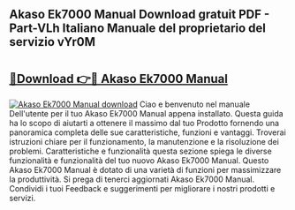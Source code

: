 ## Akaso Ek7000 Manual Download gratuit PDF - Part-VLh Italiano Manuale del proprietario del servizio vYr0M

# <h2><a href="http://dfgqzuo.blite.top/?on=Akaso+Ek7000+Manual">🔗Download 👉🔴 Akaso Ek7000 Manual</a></h2>

[![Akaso Ek7000 Manual download](https://i.imgur.com/lujVjoI.png)](http://dfgqzuo.blite.top/?on=Akaso+Ek7000+Manual)
Ciao e benvenuto nel manuale Dell'utente per il tuo Akaso Ek7000 Manual appena installato. Questa guida ha lo scopo di aiutarti a ottenere il massimo dal tuo Prodotto fornendo una panoramica completa delle sue caratteristiche, funzioni e vantaggi. Troverai istruzioni chiare per il funzionamento, la manutenzione e la risoluzione dei problemi. Caratteristiche e funzionalità questa sezione spiega le diverse funzionalità e funzionalità del tuo nuovo Akaso Ek7000 Manual. Questo Akaso Ek7000 Manual è dotato di una varietà di funzioni per massimizzare la produttività. Si prega di tenerci aggiornati Akaso Ek7000 Manual. Condividi i tuoi Feedback e suggerimenti per migliorare i nostri prodotti e servizi.
